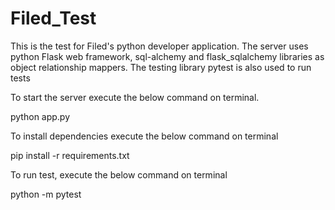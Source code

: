 # Filed_Test

This is the test for Filed's python developer application.
The server uses python Flask web framework, sql-alchemy and flask_sqlalchemy libraries as object relationship mappers.
The testing library pytest is also used to run tests

To start the server execute the below command on terminal. 

python app.py

To install dependencies execute the below command on terminal 

pip install -r requirements.txt

To run test, execute the below command on terminal

python -m pytest
